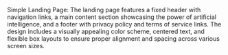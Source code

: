 Simple Landing Page:
The landing page features a fixed header with navigation links, a main content section showcasing the power of artificial intelligence, and a footer with privacy policy and terms of service links.
The design includes a visually appealing color scheme, centered text, and flexible box layouts to ensure proper alignment and spacing across various screen sizes.
